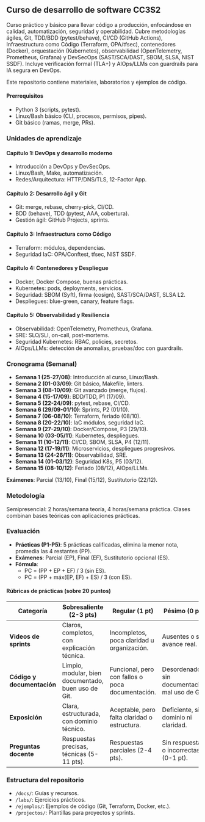 ## Curso de desarrollo de software CC3S2
Curso práctico y básico para llevar código a producción, enfocándose en calidad, automatización, seguridad y operabilidad. Cubre  metodologías ágiles, Git, TDD/BDD (pytest/behave), CI/CD (GitHub Actions), Infraestructura como Código (Terraform, OPA/tfsec), contenedores (Docker), orquestación (Kubernetes), observabilidad (OpenTelemetry, Prometheus, Grafana) y DevSecOps (SAST/SCA/DAST, SBOM, SLSA, NIST SSDF). Incluye verificación formal (TLA+) y AIOps/LLMs con guardrails para IA segura en DevOps.

Este repositorio contiene materiales, laboratorios y ejemplos de código.

#### Prerrequisitos

- Python 3 (scripts, pytest).
- Linux/Bash básico (CLI, procesos, permisos, pipes).
- Git básico (ramas, merge, PRs).

### Unidades de aprendizaje

#### Capítulo 1: DevOps y desarrollo moderno
- Introducción a DevOps y DevSecOps.
- Linux/Bash, Make, automatización.
- Redes/Arquitectura: HTTP/DNS/TLS, 12-Factor App.

#### Capítulo 2: Desarrollo ágil y Git
- Git: merge, rebase, cherry-pick, CI/CD.
- BDD (behave), TDD (pytest, AAA, cobertura).
- Gestión ágil: GitHub Projects, sprints.

#### Capítulo 3: Infraestructura como Código
- Terraform: módulos, dependencias.
- Seguridad IaC: OPA/Conftest, tfsec, NIST SSDF.

#### Capítulo 4: Contenedores y Despliegue
- Docker, Docker Compose, buenas prácticas.
- Kubernetes: pods, deployments, servicios.
- Seguridad: SBOM (Syft), firma (cosign), SAST/SCA/DAST, SLSA L2.
- Despliegues: blue-green, canary, feature flags.

#### Capítulo 5: Observabilidad y Resiliencia
- Observabilidad: OpenTelemetry, Prometheus, Grafana.
- SRE: SLO/SLI, on-call, post-mortems.
- Seguridad Kubernetes: RBAC, policies, secretos.
- AIOps/LLMs: detección de anomalías, pruebas/doc con guardrails.

### Cronograma (Semanal)

- **Semana 1 (25-27/08)**: Introducción al curso, Linux/Bash.
- **Semana 2 (01-03/09)**: Git básico, Makefile, linters.
- **Semana 3 (08-10/09)**: Git avanzado (merge, flujos).
- **Semana 4 (15-17/09)**: BDD/TDD, P1 (17/09).
- **Semana 5 (22-24/09)**: pytest, rebase, CI/CD.
- **Semana 6 (29/09-01/10)**: Sprints, P2 (01/10).
- **Semana 7 (06-08/10)**: Terraform, feriado (08/10).
- **Semana 8 (20-22/10)**: IaC módulos, seguridad IaC.
- **Semana 9 (27-29/10)**: Docker/Compose, P3 (29/10).
- **Semana 10 (03-05/11)**: Kubernetes, despliegues.
- **Semana 11 (10-12/11)**: CI/CD, SBOM, SLSA, P4 (12/11).
- **Semana 12 (17-19/11)**: Microservicios, despliegues progresivos.
- **Semana 13 (24-26/11)**: Observabilidad, SRE.
- **Semana 14 (01-03/12)**: Seguridad K8s, P5 (03/12).
- **Semana 15 (08-10/12)**: Feriado (08/12), AIOps/LLMs.

**Exámenes**: Parcial (13/10), Final (15/12), Sustitutorio (22/12).

### Metodología

Semipresencial: 2 horas/semana teoría, 4 horas/semana práctica. Clases combinan bases teóricas con aplicaciones prácticas.

### Evaluación

- **Prácticas (P1-P5)**: 5 prácticas calificadas, elimina la menor nota, promedia las 4 restantes (PP).
- **Exámenes**: Parcial (EP), Final (EF), Sustitutorio opcional (ES).
- **Fórmula**:
  - PC = (PP + EP + EF) / 3 (sin ES).
  - PC = (PP + máx(EP, EF) + ES) / 3 (con ES).

#### Rúbricas de prácticas (sobre 20 puntos)

| Categoría                | Sobresaliente (2-3 pts)                              | Regular (1 pt)                              | Pésimo (0 pts)                              |
|--------------------------|-----------------------------------------------------|---------------------------------------------|---------------------------------------------|
| **Videos de sprints**    | Claros, completos, con explicación técnica.          | Incompletos, poca claridad u organización.  | Ausentes o sin avance real.                 |
| **Código y documentación** | Limpio, modular, bien documentado, buen uso de Git. | Funcional, pero con fallos o poca documentación. | Desordenado, sin documentación, mal uso de Git. |
| **Exposición**           | Clara, estructurada, con dominio técnico.           | Aceptable, pero falta claridad o estructura. | Deficiente, sin dominio ni claridad.        |
| **Preguntas docente**    | Respuestas precisas, técnicas (5-11 pts).           | Respuestas parciales (2-4 pts).             | Sin respuestas o incorrectas (0-1 pt).      |

### Estructura del repositorio

- `/docs/`: Guías y recursos.
- `/labs/`: Ejercicios prácticos.
- `/ejemplos/`: Ejemplos de código (Git, Terraform, Docker, etc.).
- `/projectos/`: Plantillas para proyectos y sprints.
